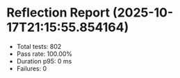 # Reflection Report (2025-10-17T21:15:55.854164)

- Total tests: 802
- Pass rate: 100.00%
- Duration p95: 0 ms
- Failures: 0

